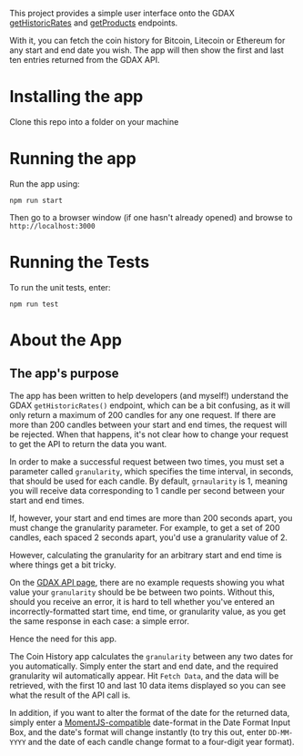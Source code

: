 This project provides a simple user interface onto the GDAX [getHistoricRates](https://docs.gdax.com/#get-historic-rates")
and [getProducts](https://docs.gdax.com/#get-products) endpoints.

With it, you can fetch the coin history for Bitcoin, Litecoin or Ethereum for any start and end date you wish. The app 
will then show the first and last ten entries returned from the GDAX API.

# Installing the app
Clone this repo into a folder on your machine

# Running the app
Run the app using:

`npm run start`

Then go to a browser window (if one hasn't already opened) and browse to `http://localhost:3000`

# Running the Tests
To run the unit tests, enter:

`npm run test`

# About the App
## The app's purpose
The app has been written to help developers (and myself!) understand the GDAX `getHistoricRates()` endpoint, which can 
be a bit confusing, as it will only return a maximum of 200 candles for any one request. If there are more than 200 
candles between your start and end times, the request will be rejected. When that happens, it's not clear how to change
your request to get the API to return the data you want.
  
In order to make a successful request between two times, you must set a parameter called `granularity`, which specifies 
the time interval, in seconds, that should be used for each candle. By default, `grnaularity` is 1, meaning you will 
receive data corresponding to 1 candle per second between your start and end times.

If, however, your start and end times are more than 200 seconds apart, you must change the granularity parameter. For 
example, to get a set of 200 candles, each spaced 2 seconds apart, you'd use a granularity value of 2.  

However, calculating the granularity for an arbitrary start and end time is where things get a bit tricky.

On the [GDAX API page](https://docs.gdax.com/#get-historic-rates), there are no example requests showing you what value 
your `granularity` should be be between two points. Without this, should you receive an error, it is hard to tell 
whether you've entered an incorrectly-formatted start time, end time, or granularity value, as you get the same response 
in each case: a simple error.
 
Hence the need for this app.
 
The Coin History app calculates the `granularity` between any two dates for you automatically. Simply enter the start 
and end date, and the required granularity wil automatically appear. Hit `Fetch Data`, and the data will be retrieved, 
with the first 10 and last 10 data items displayed so you can see what the result of the API call is.
    
In addition, if you want to alter the format of the date for the returned data, simply enter a 
[MomentJS-compatible](https://momentjs.com/) date-format in the Date Format Input Box, and the date's format will change 
instantly (to try this out, enter `DD-MM-YYYY` and the date of each candle change format to a four-digit year format).
  
  
  
 
 
